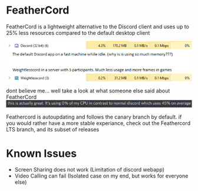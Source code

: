 # FeatherCord

FeatherCord is a lightweight alternative to the Discord client and uses up to 25% less resources compared to the default desktop client

![below are before and after screenshots of task manager resource usage](Compare.png)

dont believe me... well take a look at what someone else said about FeatherCord
![another happy customer](happy.png)

Feathercord is autoupdating and follows the canary branch by default. if you would rather have a more stable experiance, check out the Feathercord LTS branch, and its subset of releases

# Known Issues
* Screen Sharing does not work (Limitation of discord webapp)
* Video Calling can fail (Isolated case on my end, but works for everyone else)
